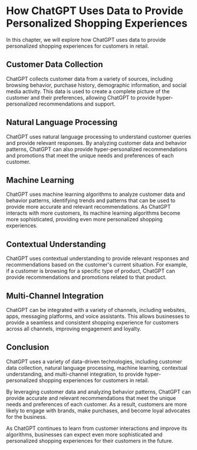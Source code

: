 How ChatGPT Uses Data to Provide Personalized Shopping Experiences
=====================================================================================================================================

In this chapter, we will explore how ChatGPT uses data to provide personalized shopping experiences for customers in retail.

Customer Data Collection
------------------------

ChatGPT collects customer data from a variety of sources, including browsing behavior, purchase history, demographic information, and social media activity. This data is used to create a complete picture of the customer and their preferences, allowing ChatGPT to provide hyper-personalized recommendations and support.

Natural Language Processing
---------------------------

ChatGPT uses natural language processing to understand customer queries and provide relevant responses. By analyzing customer data and behavior patterns, ChatGPT can also provide hyper-personalized recommendations and promotions that meet the unique needs and preferences of each customer.

Machine Learning
----------------

ChatGPT uses machine learning algorithms to analyze customer data and behavior patterns, identifying trends and patterns that can be used to provide more accurate and relevant recommendations. As ChatGPT interacts with more customers, its machine learning algorithms become more sophisticated, providing even more personalized shopping experiences.

Contextual Understanding
------------------------

ChatGPT uses contextual understanding to provide relevant responses and recommendations based on the customer's current situation. For example, if a customer is browsing for a specific type of product, ChatGPT can provide recommendations and promotions related to that product.

Multi-Channel Integration
-------------------------

ChatGPT can be integrated with a variety of channels, including websites, apps, messaging platforms, and voice assistants. This allows businesses to provide a seamless and consistent shopping experience for customers across all channels, improving engagement and loyalty.

Conclusion
----------

ChatGPT uses a variety of data-driven technologies, including customer data collection, natural language processing, machine learning, contextual understanding, and multi-channel integration, to provide hyper-personalized shopping experiences for customers in retail.

By leveraging customer data and analyzing behavior patterns, ChatGPT can provide accurate and relevant recommendations that meet the unique needs and preferences of each customer. As a result, customers are more likely to engage with brands, make purchases, and become loyal advocates for the business.

As ChatGPT continues to learn from customer interactions and improve its algorithms, businesses can expect even more sophisticated and personalized shopping experiences for their customers in the future.
